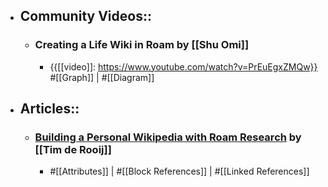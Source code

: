 - ## Community Videos::
    - ### Creating a Life Wiki in Roam by [[Shu Omi]]
        - {{[[video]]: https://www.youtube.com/watch?v=PrEuEgxZMQw}}
          #[[Graph]] | #[[Diagram]]
- ## Articles::
    - ### [Building a Personal Wikipedia with Roam Research](https://thalein.medium.com/building-a-personal-wikipedia-with-roam-research-b26b489b9e4b) by [[Tim de Rooij]] 
        - #[[Attributes]] | #[[Block References]] | #[[Linked References]]

